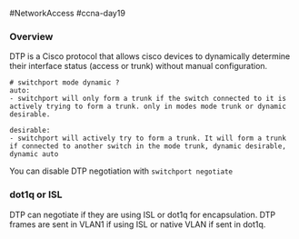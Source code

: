 #NetworkAccess #ccna-day19

### Overview
DTP is a Cisco protocol that allows cisco devices to dynamically determine their interface status (access or trunk) without manual configuration.

```ios
# switchport mode dynamic ?
auto:
- switchport will only form a trunk if the switch connected to it is actively trying to form a trunk. only in modes mode trunk or dynamic desirable.

desirable:
- switchport will actively try to form a trunk. It will form a trunk if connected to another switch in the mode trunk, dynamic desirable, dynamic auto
```

You can disable DTP negotiation with `switchport negotiate`

### dot1q or ISL
DTP can negotiate if they are using ISL or dot1q for encapsulation. 
DTP frames are sent in VLAN1 if using ISL or native VLAN if sent in dot1q.